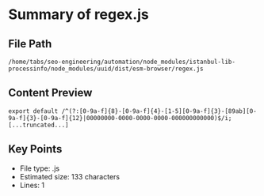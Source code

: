 # Summary of regex.js
  
## File Path
`/home/tabs/seo-engineering/automation/node_modules/istanbul-lib-processinfo/node_modules/uuid/dist/esm-browser/regex.js`

## Content Preview
```
export default /^(?:[0-9a-f]{8}-[0-9a-f]{4}-[1-5][0-9a-f]{3}-[89ab][0-9a-f]{3}-[0-9a-f]{12}|00000000-0000-0000-0000-000000000000)$/i;
[...truncated...]
```

## Key Points
- File type: .js
- Estimated size: 133 characters
- Lines: 1
